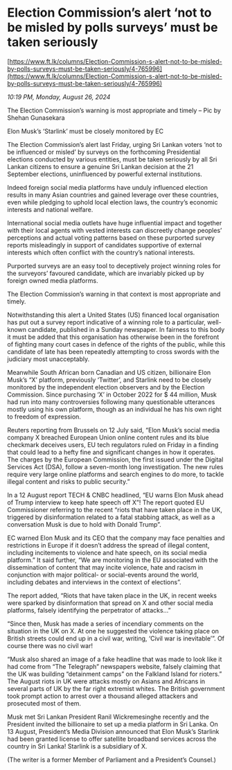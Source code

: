 # Election Commission’s alert ‘not to be misled by polls surveys’ must be taken seriously

[https://www.ft.lk/columns/Election-Commission-s-alert-not-to-be-misled-by-polls-surveys-must-be-taken-seriously/4-765996](https://www.ft.lk/columns/Election-Commission-s-alert-not-to-be-misled-by-polls-surveys-must-be-taken-seriously/4-765996)

*10:19 PM, Monday, August 26, 2024*

The Election Commission’s warning is most appropriate and timely – Pic by Shehan Gunasekara

Elon Musk’s ‘Starlink’ must be closely monitored by EC

The Election Commission’s alert last Friday, urging Sri Lankan voters ‘not to be influenced or misled’ by surveys on the forthcoming Presidential elections conducted by various entities, must be taken seriously by all Sri Lankan citizens to ensure a genuine Sri Lankan decision at the 21 September elections, uninfluenced by powerful external institutions.

Indeed foreign social media platforms have unduly influenced election results in many Asian countries and gained leverage over these countries, even while pledging to uphold local election laws, the country’s economic interests and national welfare.

International social media outlets have huge influential impact and together with their local agents with vested interests can discreetly change peoples’ perceptions and actual voting patterns based on these purported survey reports misleadingly in support of candidates supportive of external interests which often conflict with the country’s national interests.

Purported surveys are an easy tool to deceptively project winning roles for the surveyors’ favoured candidate, which are invariably picked up by foreign owned media platforms.

The Election Commission’s warning in that context is most appropriate and timely.

Notwithstanding this alert a United States (US) financed local organisation has put out a survey report indicative of a winning role to a particular, well-known candidate, published in a Sunday newspaper. In fairness to this body it must be added that this organisation has otherwise been in the forefront of fighting many court cases in defence of the rights of the public, while this candidate of late has been repeatedly attempting to cross swords with the judiciary most unacceptably.

Meanwhile South African born Canadian and US citizen, billionaire Elon Musk’s “X’ platform, previously ‘Twitter’, and Starlink need to be closely monitored by the independent election observers and by the Election Commission. Since purchasing ‘X’ in October 2022 for $ 44 million, Musk had run into many controversies following many questionable utterances mostly using his own platform, though as an individual he has his own right to freedom of expression.

Reuters reporting from Brussels on 12 July said, “Elon Musk’s social media company X breached European Union online content rules and its blue checkmark deceives users, EU tech regulators ruled on Friday in a finding that could lead to a hefty fine and significant changes in how it operates. The charges by the European Commission, the first issued under the Digital Services Act (DSA), follow a seven-month long investigation. The new rules require very large online platforms and search engines to do more, to tackle illegal content and risks to public security.”

In a 12 August report TECH & CNBC headlined, “EU warns Elon Musk ahead of Trump interview to keep hate speech off X”! The report quoted EU Commissioner referring to the recent “riots that have taken place in the UK, triggered by disinformation related to a fatal stabbing attack, as well as a conversation Musk is due to hold with Donald Trump”.

EC warned Elon Musk and its CEO that the company may face penalties and restrictions in Europe if it doesn’t address the spread of illegal content, including incitements to violence and hate speech, on its social media platform.” It said further, “We are monitoring in the EU associated with the dissemination of content that may incite violence, hate and racism in conjunction with major political- or social-events around the world, including debates and interviews in the context of elections”.

The report added, “Riots that have taken place in the UK, in recent weeks were sparked by disinformation that spread on X and other social media platforms, falsely identifying the perpetrator of attacks…”

“Since then, Musk has made a series of incendiary comments on the situation in the UK on X. At one he suggested the violence taking place on British streets could end up in a civil war, writing, ‘Civil war is inevitable’”. Of course there was no civil war!

“Musk also shared an image of a fake headline that was made to look like it had come from “The Telegraph” newspapers website, falsely claiming that the UK was building “detainment camps” on the Falkland Island for rioters.” The August riots in UK were attacks mostly on Asians and Africans in several parts of UK by the far right extremist whites. The British government took prompt action to arrest over a thousand alleged attackers and prosecuted most of them.

Musk met Sri Lankan President Ranil Wickremesinghe recently and the President invited the billionaire to set up a media platform in Sri Lanka. On 13 August, President’s Media Division announced that Elon Musk’s Starlink had been granted license to offer satellite broadband services across the country in Sri Lanka! Starlink is a subsidiary of X.

(The writer is a former Member of Parliament and a President’s Counsel.)

